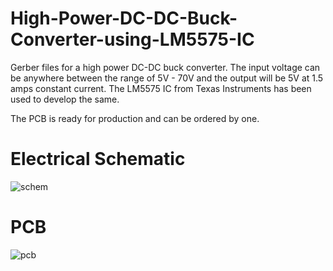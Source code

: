 # High-Power-DC-DC-Buck-Converter-using-LM5575-IC

Gerber files for a high power DC-DC buck converter. The input voltage can be anywhere between the range of 5V - 70V and the output will be 5V at 1.5 amps constant current. The LM5575 IC from Texas Instruments has been used to develop the same. 

The PCB is ready for production and can be ordered by one. 

# Electrical Schematic 
![schem](https://user-images.githubusercontent.com/37659632/128471723-94a6b4b1-332f-48cf-a997-2e4ae9066d3d.PNG)


# PCB 

![pcb](https://user-images.githubusercontent.com/37659632/128471793-72393fcd-4765-47d7-a39c-1aa309170196.PNG)
